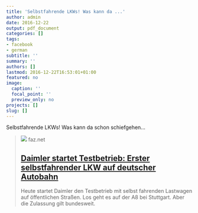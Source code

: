 ```yaml
---
title: 'Selbstfahrende LKWs! Was kann da ...'
author: admin
date: 2016-12-22
output: pdf_document
categories: []
tags:
- facebook
- german
subtitle: ''
summary: ''
authors: []
lastmod: 2016-12-22T16:53:01+01:00
featured: no
image:
  caption: ''
  focal_point: ''
  preview_only: no
projects: []
slug: []
---
```

Selbstfahrende LKWs! Was kann da schon schiefgehen...
> [![](https://media1.faz.net/ppmedia/video/4283683121/1.3836175/article_multimedia_overview/36525814.jpg)](http://www.faz.net/aktuell/wirtschaft/daimler-startet-testbetrieb-erster-selbstfahrender-lkw-auf-deutscher-autobahn-13836169.html)
> faz.net
> ## [Daimler startet Testbetrieb: Erster selbstfahrender LKW auf deutscher Autobahn](http://www.faz.net/aktuell/wirtschaft/daimler-startet-testbetrieb-erster-selbstfahrender-lkw-auf-deutscher-autobahn-13836169.html)
>
>Heute startet Daimler den Testbetrieb mit selbst fahrenden Lastwagen auf öffentlichen Straßen. Los geht es auf der A8 bei Stuttgart. Aber die Zulassung gilt bundesweit. 

